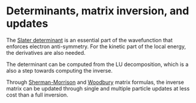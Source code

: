 # Determinants, matrix inversion, and updates

The [Slater determinant](https://en.wikipedia.org/wiki/Slater_determinant) is an essential part of the wavefunction that enforces electron anti-symmetry.
For the kinetic part of the local energy, the derivatives are also needed.

The determinant can be computed from the LU decomposition, which is a also a step towards computing the inverse.

Through [Sherman-Morrison](https://en.wikipedia.org/wiki/Sherman%E2%80%93Morrison_formula)
and [Woodbury](https://en.wikipedia.org/wiki/Woodbury_matrix_identity) matrix formulas,
the inverse matrix can be updated through single and multiple particle updates at less cost than a full inversion.
